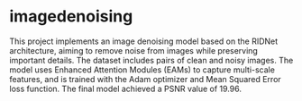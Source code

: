# imagedenoising
This project implements an image denoising model based on the RIDNet architecture, aiming to remove noise from images while preserving important details. The dataset includes pairs of clean and noisy images. The model uses Enhanced Attention Modules (EAMs) to capture multi-scale features, and is trained with the Adam optimizer and Mean Squared Error loss function. The final model achieved a PSNR value of 19.96.
